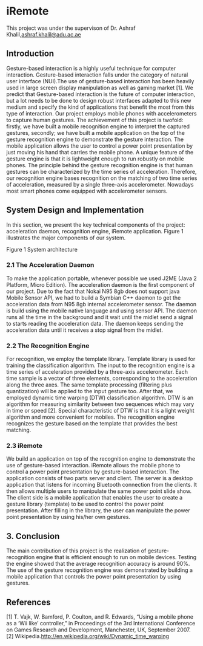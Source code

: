 # iRemote

This project was under the supervison of Dr. Ashraf Khalil,ashraf.khalil@adu.ac.ae


##   Introduction
Gesture-based interaction is a highly useful technique for computer interaction. Gesture-based interaction falls under the category of natural user interface (NUI).The use of gesture-based interaction has been heavily used in large screen display manipulation as well as gaming market [1]. We predict that Gesture-based interaction is the future of computer interaction, but a lot needs to be done to design robust interfaces adapted to this new medium and specify the kind of applications that benefit the most from this type of interaction.
Our project employs mobile phones with accelerometers to capture human gestures. The achievement of this project is twofold: firstly, we have built a mobile recognition engine to interpret the captured gestures, secondly; we have built a mobile application on the top of the gesture recognition engine to demonstrate the gesture interaction. The mobile application allows the user to control a power point presentation by just moving his hand that carries the mobile phone. A unique feature of the gesture engine is that it is lightweight enough to run robustly on mobile phones. The principle behind the gesture recognition engine is that human gestures can be characterized by the time series of acceleration. Therefore, our recognition engine bases recognition on the matching of two time series of acceleration, measured by a single three-axis accelerometer. Nowadays most smart phones come equipped with accelerometer sensors.

## System Design and Implementation 

In this section, we present the key technical components of the project: acceleration daemon, recognition engine, iRemote application. Figure 1 illustrates the major components of our system.

Figure 1 System architecture

### 2.1 The Acceleration Daemon
To make the application portable, whenever possible we used J2ME (Java 2 Platform, Micro Edition). The acceleration daemon is the first component of our project. Due to the fact that Nokai N95 8gb does not support java Mobile Sensor API, we had to build a Symbian C++ daemon to get the acceleration data from N95 8gb internal accelerometer sensor. The daemon is build using the mobile native language and using sensor API. The daemon runs all the time in the background and it wait until the midlet send a signal to starts reading the acceleration data. The daemon keeps sending the acceleration data until it receives a stop signal from the midlet.

### 2.2 The Recognition Engine
For recognition, we employ the template library. Template library is used for training the classification algorithm. The input to the recognition engine is a time series of acceleration provided by a three-axis accelerometer. Each time sample is a vector of three elements, corresponding to the acceleration along the three axes. The same template processing (filtering plus quantization) will be applied to the input gesture too. After that, we employed dynamic time warping (DTW) classification algorithm. DTW is an algorithm for measuring similarity between two sequences which may vary in time or speed [2]. Special characteristic of DTW is that it is a light weight algorithm and more convenient for mobiles. The recognition engine recognizes the gesture based on the template that provides the best matching. 

### 2.3 iRemote
We build an application on top of the recognition engine to demonstrate the use of gesture-based interaction. iRemote allows the mobile phone to control a power point presentation by gesture-based interaction. The application consists of two parts server and client. The server is a desktop application that listens for incoming Bluetooth connection from the clients. It then allows multiple users to manipulate the same power point slide show. The client side is a mobile application that enables the user to create a gesture library (template) to be used to control the power point presentation. After filling in the library, the user can manipulate the power point presentation by using his/her own gestures.

## 3.    Conclusion
The main contribution of this project is the realization of gesture-recognition engine that is efficient enough to run on mobile devices. Testing the engine showed that the average recognition accuracy is around 90%. The use of the gesture recognition engine was demonstrated by building a mobile application that controls the power point presentation by using gestures. 

## References
[1] T. Vajk, W. Bamford, P. Coulton, and R. Edwards, “Using a mobile phone as a ‘Wii like’ controller,” in Proceedings of the 3rd International Conference on Games Research and Development, Manchester, UK, September 2007.
[2] Wikipedia.http://en.wikipedia.org/wiki/Dynamic_time_warping

